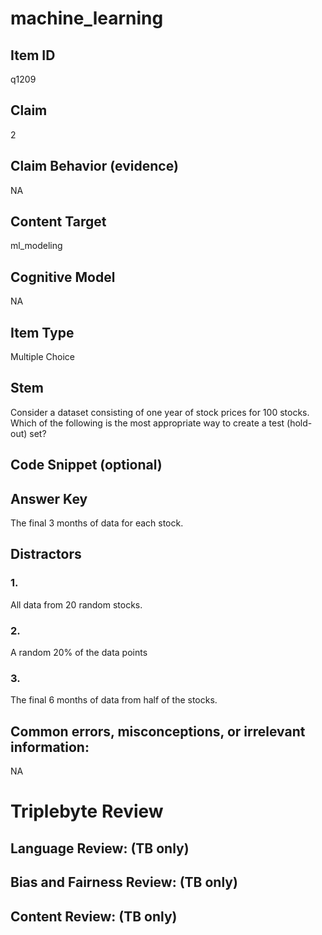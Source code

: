 # machine_learning

## Item ID
q1209

## Claim
2

## Claim Behavior (evidence)
NA

## Content Target
ml_modeling

## Cognitive Model
NA

## Item Type
Multiple Choice

## Stem
Consider a dataset consisting of one year of stock prices for 100 stocks. Which of the following is the most appropriate way to create a test (hold-out) set?

## Code Snippet (optional)


## Answer Key
The final 3 months of data for each stock.

## Distractors

### 1.
All data from 20 random stocks.

### 2.
A random 20% of the data points

### 3.
The final 6 months of data from half of the stocks.

## Common errors, misconceptions, or irrelevant information:
NA

# Triplebyte Review


## Language Review: (TB only)


## Bias and Fairness Review: (TB only)


## Content Review: (TB only)


